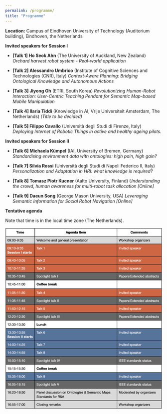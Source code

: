 ```yaml
---
permalink: /programme/
title: "Programme"
---
```


**Location:** Campus of Eindhoven University of Technology (Auditorium building), Eindhoven, the Netherlands



**Invited speakers for Session I**

- **[Talk 1] Ho Seok Ahn** (The University of Auckland, New Zealand)
*Orchard harvest robot system - Real-world application*

- **[Talk 2] Alessandro Umbrico** (Institute of Cognitive Sciences and Technologies (CNR), Italy)
*Context-Aware Planning: Bridging Ontological Knowledge and Autonomous Actions*

- **[Talk 3] Jiyong Oh** (ETRI, South Korea)
*Revolutionizing Human-Robot Interaction: User-Centric Teaching Pendant for Semantic Map-based Mobile Manipulation*

- **[Talk 4] Ilaria Tiddi** (Knowledge in AI, Vrije Universiteit Amsterdam, The Netherlands)
*(Title to be decided)*

- **[Talk 5] Filippo Cavallo** (Università degli Studi di Firenze, Italy)
*Deploying Internet of Robotic Things in active and healthy ageing pilots.* 


**Invited speakers for Session II**

- **[Talk 6] Michaela Kümpel** (IAI, University of Bremen, Germany)
*Standardising environment data with ontologies: high pain, high gain?*

- **[Talk 7] Silvia Rossi** (Università degli Studi di Napoli Federico II, Italy)
*Personalization and Adaptation in HRI: what knowledge is required?*

- **[Talk 8] Tomasz Piotr Kucner** (Aalto University, Finland)
*Understanding the crowd, human awareness for multi-robot task allocation [Online]*

- **[Talk 9] Daeun Song** (George Mason University, USA)
*Leveraging Semantic Information for Social Robot Navigation [Online]*


 

**Tentative agenda**

Note that time is in the local time zone (The Netherlands). 

<img title="" alt="" src="./../images/agenda.png"> 






